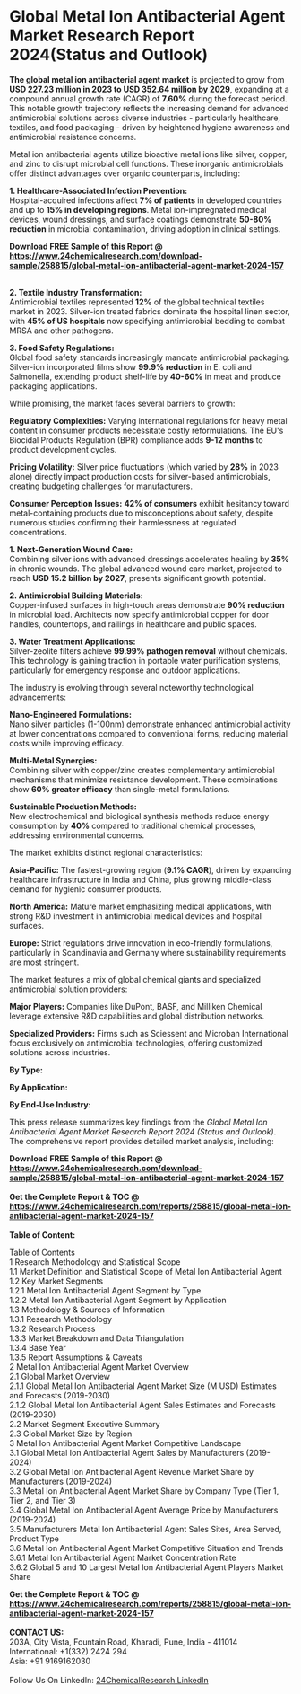 <h1>Global Metal Ion Antibacterial Agent Market Research Report 2024(Status and Outlook)</h1><p><strong>The global metal ion antibacterial agent market</strong> is projected to grow from <strong>USD 227.23 million in 2023 to USD 352.64 million by 2029</strong>, expanding at a compound annual growth rate (CAGR) of <strong>7.60%</strong> during the forecast period. This notable growth trajectory reflects the increasing demand for advanced antimicrobial solutions across diverse industries - particularly healthcare, textiles, and food packaging - driven by heightened hygiene awareness and antimicrobial resistance concerns.</p><p>Metal ion antibacterial agents utilize bioactive metal ions like silver, copper, and zinc to disrupt microbial cell functions. These inorganic antimicrobials offer distinct advantages over organic counterparts, including:</p><p><strong>1. Healthcare-Associated Infection Prevention:</strong><br>
Hospital-acquired infections affect <strong>7% of patients</strong> in developed countries and up to <strong>15% in developing regions</strong>. Metal ion-impregnated medical devices, wound dressings, and surface coatings demonstrate <strong>50-80% reduction</strong> in microbial contamination, driving adoption in clinical settings.</p><div><b>Download FREE Sample of this Report @ 
            <a href="https://www.24chemicalresearch.com/download-sample/258815/global-metal-ion-antibacterial-agent-market-2024-157">
            https://www.24chemicalresearch.com/download-sample/258815/global-metal-ion-antibacterial-agent-market-2024-157</a></b></div><br><p><strong>2. Textile Industry Transformation:</strong><br>
Antimicrobial textiles represented <strong>12%</strong> of the global technical textiles market in 2023. Silver-ion treated fabrics dominate the hospital linen sector, with <strong>45% of US hospitals</strong> now specifying antimicrobial bedding to combat MRSA and other pathogens.</p><p><strong>3. Food Safety Regulations:</strong><br>
Global food safety standards increasingly mandate antimicrobial packaging. Silver-ion incorporated films show <strong>99.9% reduction</strong> in E. coli and Salmonella, extending product shelf-life by <strong>40-60%</strong> in meat and produce packaging applications.</p><p>While promising, the market faces several barriers to growth:</p><p><strong>Regulatory Complexities:</strong> Varying international regulations for heavy metal content in consumer products necessitate costly reformulations. The EU's Biocidal Products Regulation (BPR) compliance adds <strong>9-12 months</strong> to product development cycles.</p><p><strong>Pricing Volatility:</strong> Silver price fluctuations (which varied by <strong>28%</strong> in 2023 alone) directly impact production costs for silver-based antimicrobials, creating budgeting challenges for manufacturers.</p><p><strong>Consumer Perception Issues:</strong> <strong>42% of consumers</strong> exhibit hesitancy toward metal-containing products due to misconceptions about safety, despite numerous studies confirming their harmlessness at regulated concentrations.</p><p><strong>1. Next-Generation Wound Care:</strong><br>
Combining silver ions with advanced dressings accelerates healing by <strong>35%</strong> in chronic wounds. The global advanced wound care market, projected to reach <strong>USD 15.2 billion by 2027</strong>, presents significant growth potential.</p><p><strong>2. Antimicrobial Building Materials:</strong><br>
Copper-infused surfaces in high-touch areas demonstrate <strong>90% reduction</strong> in microbial load. Architects now specify antimicrobial copper for door handles, countertops, and railings in healthcare and public spaces.</p><p><strong>3. Water Treatment Applications:</strong><br>
Silver-zeolite filters achieve <strong>99.99% pathogen removal</strong> without chemicals. This technology is gaining traction in portable water purification systems, particularly for emergency response and outdoor applications.</p><p>The industry is evolving through several noteworthy technological advancements:</p><p><strong>Nano-Engineered Formulations:</strong><br>
Nano silver particles (1-100nm) demonstrate enhanced antimicrobial activity at lower concentrations compared to conventional forms, reducing material costs while improving efficacy.</p><p><strong>Multi-Metal Synergies:</strong><br>
Combining silver with copper/zinc creates complementary antimicrobial mechanisms that minimize resistance development. These combinations show <strong>60% greater efficacy</strong> than single-metal formulations.</p><p><strong>Sustainable Production Methods:</strong><br>
New electrochemical and biological synthesis methods reduce energy consumption by <strong>40%</strong> compared to traditional chemical processes, addressing environmental concerns.</p><p>The market exhibits distinct regional characteristics:</p><p><strong>Asia-Pacific:</strong> The fastest-growing region (<strong>9.1% CAGR</strong>), driven by expanding healthcare infrastructure in India and China, plus growing middle-class demand for hygienic consumer products.</p><p><strong>North America:</strong> Mature market emphasizing medical applications, with strong R&amp;D investment in antimicrobial medical devices and hospital surfaces.</p><p><strong>Europe:</strong> Strict regulations drive innovation in eco-friendly formulations, particularly in Scandinavia and Germany where sustainability requirements are most stringent.</p><p>The market features a mix of global chemical giants and specialized antimicrobial solution providers:</p><p><strong>Major Players:</strong> Companies like DuPont, BASF, and Milliken Chemical leverage extensive R&amp;D capabilities and global distribution networks.</p><p><strong>Specialized Providers:</strong> Firms such as Sciessent and Microban International focus exclusively on antimicrobial technologies, offering customized solutions across industries.</p><p><strong>By Type:</strong></p><p><strong>By Application:</strong></p><p><strong>By End-Use Industry:</strong></p><p>This press release summarizes key findings from the <em>Global Metal Ion Antibacterial Agent Market Research Report 2024 (Status and Outlook)</em>. The comprehensive report provides detailed market analysis, including:</p><div><b>Download FREE Sample of this Report @ 
            <a href="https://www.24chemicalresearch.com/download-sample/258815/global-metal-ion-antibacterial-agent-market-2024-157">
            https://www.24chemicalresearch.com/download-sample/258815/global-metal-ion-antibacterial-agent-market-2024-157</a></b></div><br><div><b>Get the Complete Report & TOC @ 
            <a href="https://www.24chemicalresearch.com/reports/258815/global-metal-ion-antibacterial-agent-market-2024-157">
            https://www.24chemicalresearch.com/reports/258815/global-metal-ion-antibacterial-agent-market-2024-157</a></b></div><br>
            <b>Table of Content:</b><p>Table of Contents<br />
1 Research Methodology and Statistical Scope<br />
1.1 Market Definition and Statistical Scope of Metal Ion Antibacterial Agent<br />
1.2 Key Market Segments<br />
1.2.1 Metal Ion Antibacterial Agent Segment by Type<br />
1.2.2 Metal Ion Antibacterial Agent Segment by Application<br />
1.3 Methodology & Sources of Information<br />
1.3.1 Research Methodology<br />
1.3.2 Research Process<br />
1.3.3 Market Breakdown and Data Triangulation<br />
1.3.4 Base Year<br />
1.3.5 Report Assumptions & Caveats<br />
2 Metal Ion Antibacterial Agent Market Overview<br />
2.1 Global Market Overview<br />
2.1.1 Global Metal Ion Antibacterial Agent Market Size (M USD) Estimates and Forecasts (2019-2030)<br />
2.1.2 Global Metal Ion Antibacterial Agent Sales Estimates and Forecasts (2019-2030)<br />
2.2 Market Segment Executive Summary<br />
2.3 Global Market Size by Region<br />
3 Metal Ion Antibacterial Agent Market Competitive Landscape<br />
3.1 Global Metal Ion Antibacterial Agent Sales by Manufacturers (2019-2024)<br />
3.2 Global Metal Ion Antibacterial Agent Revenue Market Share by Manufacturers (2019-2024)<br />
3.3 Metal Ion Antibacterial Agent Market Share by Company Type (Tier 1, Tier 2, and Tier 3)<br />
3.4 Global Metal Ion Antibacterial Agent Average Price by Manufacturers (2019-2024)<br />
3.5 Manufacturers Metal Ion Antibacterial Agent Sales Sites, Area Served, Product Type<br />
3.6 Metal Ion Antibacterial Agent Market Competitive Situation and Trends<br />
3.6.1 Metal Ion Antibacterial Agent Market Concentration Rate<br />
3.6.2 Global 5 and 10 Largest Metal Ion Antibacterial Agent Players Market Share </p><div><b>Get the Complete Report & TOC @ 
            <a href="https://www.24chemicalresearch.com/reports/258815/global-metal-ion-antibacterial-agent-market-2024-157">
            https://www.24chemicalresearch.com/reports/258815/global-metal-ion-antibacterial-agent-market-2024-157</a></b></div><br><b>CONTACT US:</b><br>
            203A, City Vista, Fountain Road, Kharadi, Pune, India - 411014<br>
            International: +1(332) 2424 294<br>
            Asia: +91 9169162030 <br><br>
            Follow Us On LinkedIn: <a href="https://www.linkedin.com/company/24chemicalresearch/">24ChemicalResearch LinkedIn</a>